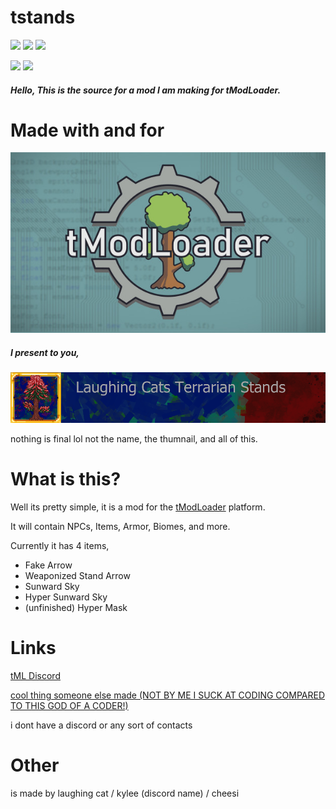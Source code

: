 # **tstands**
![](https://img.shields.io/github/stars/ACKREIK/tstands) ![](https://img.shields.io/github/forks/ACKREIK/tstands)  ![](https://img.shields.io/github/issues/ACKREIK/tstands)

![](https://img.shields.io/github/tag/ACKREIK/tstands) ![](https://img.shields.io/github/v/release/ACKREIK/tstands.svg)
##### Hello, This is the source for a mod I am making for tModLoader.

# Made with and for
![](https://github.com/ACKREIK/tstands/blob/master/tml.png?raw=true) 
##### I present to you,
![](https://github.com/ACKREIK/tstands/blob/master/iconlarge.png?raw=true) 

nothing is final lol
not the name, the thumnail, and all of this.
# What is this?
Well its pretty simple, it is a mod for the [tModLoader](https://store.steampowered.com/app/1281930/tModLoader/) platform.

It will contain NPCs, Items, Armor, Biomes, and more.

Currently it has 4 items,
- Fake Arrow
- Weaponized Stand Arrow
- Sunward Sky
- Hyper Sunward Sky
- (unfinished) Hyper Mask
# Links
[tML Discord](https://discord.com/invite/RMZCqq6)  

[cool thing someone else made (NOT BY ME I SUCK AT CODING COMPARED TO THIS GOD OF A CODER!)](https://forums.terraria.org/index.php?threads/terraria-overhaul-gameplay-enhancements-and-much-more.60369/)  

i dont have a discord or any sort of contacts

# Other
is made by laughing cat / kylee (discord name) / cheesi


